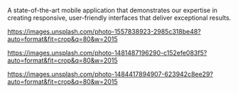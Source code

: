 A state-of-the-art mobile application that demonstrates our expertise in creating responsive, user-friendly interfaces that deliver exceptional results.

https://images.unsplash.com/photo-1557838923-2985c318be48?auto=format&fit=crop&q=80&w=2015

https://images.unsplash.com/photo-1481487196290-c152efe083f5?auto=format&fit=crop&q=80&w=2015

https://images.unsplash.com/photo-1484417894907-623942c8ee29?auto=format&fit=crop&q=80&w=2015

